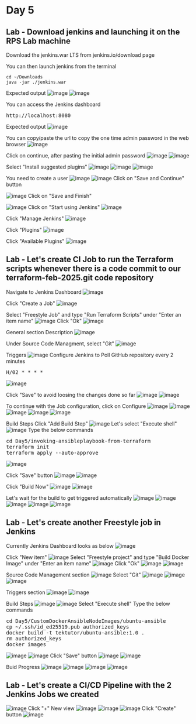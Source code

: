 # Day 5

## Lab - Download jenkins and launching it on the RPS Lab machine

Download the jenkins.war LTS from jenkins.io/download page

You can then launch jenkins from the terminal 
```
cd ~/Downloads
java -jar ./jenkins.war
```

Expected output
![image](https://github.com/user-attachments/assets/47254921-622d-4ec1-a881-900e19e1ac45)
![image](https://github.com/user-attachments/assets/682e7fa1-2ac7-45b8-b5fb-ad5ef266470a)

You can access the Jenkins dashboard
<pre>
http://localhost:8080  
</pre>

Expected output
![image](https://github.com/user-attachments/assets/87625aae-995f-44be-8926-8912760ce3f6)

You can copy/paste the url to copy the one time admin password in the web browser
![image](https://github.com/user-attachments/assets/5c721468-7464-4bc4-9bf7-5921e3e602fd)

Click on continue, after pasting the initial admin password
![image](https://github.com/user-attachments/assets/ace8903c-02cb-4830-9eda-6d2a5291f1a3)
![image](https://github.com/user-attachments/assets/26ae3458-ef80-46f0-9998-18adbc4961aa)

Select "Install suggested plugins"
![image](https://github.com/user-attachments/assets/11d0fa27-365f-43cd-883d-a25c7bc1bfb5)
![image](https://github.com/user-attachments/assets/376aef9e-3f81-4f24-81da-5755604db594)
![image](https://github.com/user-attachments/assets/dfe9ca0b-2ce0-4f92-b80a-0a21da2abdf6)

You need to create a user
![image](https://github.com/user-attachments/assets/5219f585-6332-4266-bdc0-5cb7b64235df)
![image](https://github.com/user-attachments/assets/5240aae6-a7c5-4a85-b41e-3bd7ff185144)
Click on "Save and Continue" button

![image](https://github.com/user-attachments/assets/76cea878-d1e8-4c3e-8294-68ec9eabae17)
Click on "Save and Finish"

![image](https://github.com/user-attachments/assets/95c60ee4-c818-46bd-90b4-56f074dbec3f)
Click on "Start using Jenkins"
![image](https://github.com/user-attachments/assets/66bfb2df-f873-4d9f-8bb1-bb50bfc09b76)

Click "Manage Jenkins" 
![image](https://github.com/user-attachments/assets/fc21cfbc-91e5-4b42-ad0b-34144b4fed6e)

Click "Plugins"
![image](https://github.com/user-attachments/assets/1a34c552-11be-44cb-a762-545a4b078c6c)

Click "Available Plugins"
![image](https://github.com/user-attachments/assets/5b9d5f95-644b-4f61-b48a-438bed408f18)

## Lab - Let's create CI Job to run the Terraform scripts whenever there is a code commit to our terraform-feb-2025.git code repository
Navigate to Jenkins Dashboard
![image](https://github.com/user-attachments/assets/a80fd698-0843-4892-8557-ba048fe5f686)

Click "Create a Job"
![image](https://github.com/user-attachments/assets/f28e0eb7-75a3-4780-9b02-9e893c727e45)

Select "Freestyle Job" and type "Run Terraform Scripts" under "Enter an item name"
![image](https://github.com/user-attachments/assets/435de084-dea5-46c6-ac0d-350d8ac521e8)
Click "Ok"
![image](https://github.com/user-attachments/assets/a2117ec5-fc5e-439a-99f1-d1620e817cec)

General section Description
![image](https://github.com/user-attachments/assets/4a64fc06-5892-4942-b944-9ead8c81958f)

Under Source Code Managment, select "Git"
![image](https://github.com/user-attachments/assets/3558f0ea-7206-45aa-8674-44a99e5ea4c4)

Triggers
![image](https://github.com/user-attachments/assets/def35dbd-8b5f-4c02-afa7-074e3a10466e)
Configure Jenkins to Poll GitHub repository every 2 minutes
<pre>
H/02 * * * *
</pre>
![image](https://github.com/user-attachments/assets/0463f0c1-5d9f-48be-b422-fc74f8c13aa8)

Click "Save" to avoid loosing the changes done so far
![image](https://github.com/user-attachments/assets/c0ce0f97-0e38-4b6d-a514-ce2cc7eb9bd1)
![image](https://github.com/user-attachments/assets/d0bbc35d-ebc8-477e-a19b-9e2ac7a54d66)

To continue with the Job configuration, click on Configure
![image](https://github.com/user-attachments/assets/e445a7a4-f22d-4835-ad83-a6d87b735980)
![image](https://github.com/user-attachments/assets/d3ca2c2a-93e5-403f-8ddc-82d2f5e9a50b)
![image](https://github.com/user-attachments/assets/cda71edb-793b-4a55-a8ba-930bf500786d)
![image](https://github.com/user-attachments/assets/ba5fd11f-63ea-449a-923e-d79bb2aefc86)
![image](https://github.com/user-attachments/assets/159a5ac4-0ce7-42e7-9424-51ccfe5b9a67)

Build Steps
Click "Add Build Step"
![image](https://github.com/user-attachments/assets/9d1899b0-ab22-4c0b-923a-099b54f096c7)
Let's select "Execute shell"
![image](https://github.com/user-attachments/assets/a8cb8df8-46e2-423d-acbd-84b67983ac21)
Type the below commands
<pre>
cd Day5/invoking-ansibleplaybook-from-terraform
terraform init
terraform apply --auto-approve  
</pre>
![image](https://github.com/user-attachments/assets/74b20c1a-a8cf-4f1b-8028-998eeb685d92)

Click "Save" button
![image](https://github.com/user-attachments/assets/6ddcc2e8-9a88-40dc-96ad-5163ffb82e4f)
![image](https://github.com/user-attachments/assets/98789a61-3033-483e-b235-9076024911b6)

Click "Build Now"
![image](https://github.com/user-attachments/assets/213478db-0199-4efe-9f74-19f4a3863714)
![image](https://github.com/user-attachments/assets/54b45fe3-9ccf-4098-b45a-ec9b3354baaf)

Let's wait for the build to get triggered automatically
![image](https://github.com/user-attachments/assets/f1887101-b628-4e05-a203-866ffbfc8c31)
![image](https://github.com/user-attachments/assets/25a09248-9987-4001-bceb-7fa0d2e5be09)
![image](https://github.com/user-attachments/assets/2e649190-2488-4dac-89ee-1c59eea6a083)
![image](https://github.com/user-attachments/assets/3a56ef3b-648e-4692-b079-2f631f33c22b)
![image](https://github.com/user-attachments/assets/1a293766-2069-4ce8-a13a-11002cafb2f8)

## Lab - Let's create another Freestyle job in Jenkins
Currently Jenkins Dashboard looks as below
![image](https://github.com/user-attachments/assets/2aa043c0-29ff-4164-8107-f62c98dfdf38)

Click "New item"
![image](https://github.com/user-attachments/assets/14f59f1c-170a-488d-9aea-b96c8459cc77)
Select "Freestyle project" and type "Build Docker Image" under "Enter an item name"
![image](https://github.com/user-attachments/assets/4fef533b-dc80-4db9-bd89-4743865f8ead)
Click "Ok"
![image](https://github.com/user-attachments/assets/c2304d59-81f0-4677-a0b7-08c2c291bc95)
![image](https://github.com/user-attachments/assets/994a242b-5d47-4b78-a673-604a4028199c)

Source Code Management section
![image](https://github.com/user-attachments/assets/cf3aa36f-59fb-4af1-ade0-85e5d2ea4b22)
Select "Git"
![image](https://github.com/user-attachments/assets/6d1f8c3f-29cf-4e60-b248-3aa6375c65d5)
![image](https://github.com/user-attachments/assets/77c24d88-c73f-4672-9e79-07512f97dc85)
![image](https://github.com/user-attachments/assets/2fbc4422-adf1-4e13-9eb6-8cccceadec07)

Triggers section
![image](https://github.com/user-attachments/assets/15a0425e-39cf-4ae1-bd74-83194a75396a)
![image](https://github.com/user-attachments/assets/e5b01103-db28-4a0a-b542-a6c96bfe4580)

Build Steps
![image](https://github.com/user-attachments/assets/b67731a2-af32-4305-91ef-408717a31978)
![image](https://github.com/user-attachments/assets/52b6b4d0-3055-4641-90f4-acf7322d0fe0)
Select "Execute shell"
Type the below commands
<pre>
cd Day5/CustomDockerAnsibleNodeImages/ubuntu-ansible
cp ~/.ssh/id_ed25519.pub authorized_keys
docker build -t tektutor/ubuntu-ansible:1.0 .
rm authorized_keys
docker images
</pre>
![image](https://github.com/user-attachments/assets/305ac7b3-5a30-4bd5-b343-994203a33543)
![image](https://github.com/user-attachments/assets/c6209c4f-3a81-4028-8689-ccfff5e6a120)
Click "Save" button
![image](https://github.com/user-attachments/assets/df0f5219-1d35-4375-958f-a435c9059924)
![image](https://github.com/user-attachments/assets/d2db31ee-a6f7-4708-953f-bc70f930e801)


Buid Progress
![image](https://github.com/user-attachments/assets/21ffe510-6607-4312-89ec-454a90f97963)
![image](https://github.com/user-attachments/assets/53bd7e2b-d4fe-4aa5-95f8-4e7833b873ad)
![image](https://github.com/user-attachments/assets/de2fbab2-23ac-4509-8e71-f34004d72f93)
![image](https://github.com/user-attachments/assets/6540f030-63c0-45f5-89e3-b733a68df638)

## Lab - Let's create a CI/CD Pipeline with the 2 Jenkins Jobs we created
![image](https://github.com/user-attachments/assets/9ba5e16b-2389-4b1b-bd48-4f3f1e1c20b6)
Click "+" New view
![image](https://github.com/user-attachments/assets/a891012f-4fe9-4c0c-803a-e6565a46e3e5)
![image](https://github.com/user-attachments/assets/342d72cd-d6e8-4325-8fb0-bc1885310960)
![image](https://github.com/user-attachments/assets/60a8f78f-8da1-4c9d-9fb5-ca7b88caa68b)
Click "Create" button
![image](https://github.com/user-attachments/assets/3031b94f-ab3a-4dbe-9d55-da1650dea462)
